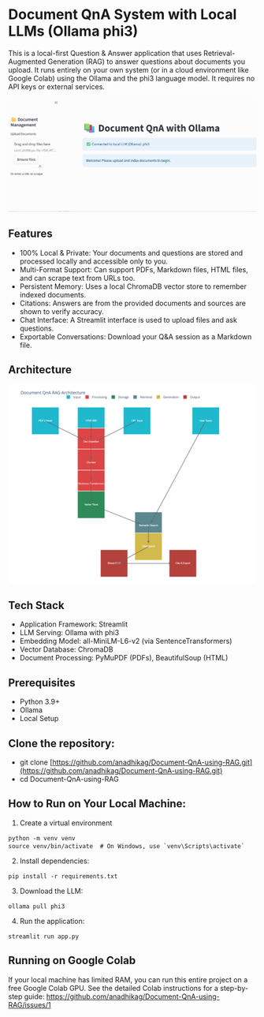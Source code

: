 # Document QnA System with Local LLMs (Ollama phi3)
This is a local-first Question & Answer application that uses Retrieval-Augmented Generation (RAG) to answer questions about documents you upload. It runs entirely on your own system (or in a cloud environment like Google Colab) using the Ollama and the phi3 language model. It requires no API keys or external services.

![demo](demo.gif)

## Features
- 100% Local & Private: Your documents and questions are stored and processed locally and accessible only to you.
- Multi-Format Support: Can support PDFs, Markdown files, HTML files, and can scrape text from URLs too.
- Persistent Memory: Uses a local ChromaDB vector store to remember indexed documents.
- Citations: Answers are from the provided documents and sources are shown to verify accuracy.
- Chat Interface: A Streamlit interface is used to upload files and ask questions.
- Exportable Conversations: Download your Q&A session as a Markdown file.

## Architecture
![architecture](rag_architecture.png)

## Tech Stack
- Application Framework: Streamlit
- LLM Serving: Ollama with phi3
- Embedding Model: all-MiniLM-L6-v2 (via SentenceTransformers)
- Vector Database: ChromaDB
- Document Processing: PyMuPDF (PDFs), BeautifulSoup (HTML)

## Prerequisites
- Python 3.9+
- Ollama
- Local Setup

## Clone the repository:
- git clone [https://github.com/anadhikag/Document-QnA-using-RAG.git](https://github.com/anadhikag/Document-QnA-using-RAG.git)
- cd Document-QnA-using-RAG

## How to Run on Your Local Machine:

1. Create a virtual environment
```
python -m venv venv
source venv/bin/activate  # On Windows, use `venv\Scripts\activate`
```

2. Install dependencies:
```
pip install -r requirements.txt
```

3. Download the LLM:
```
ollama pull phi3
```

4. Run the application:
```
streamlit run app.py
```

## Running on Google Colab
If your local machine has limited RAM, you can run this entire project on a free Google Colab GPU. See the detailed Colab instructions for a step-by-step guide: https://github.com/anadhikag/Document-QnA-using-RAG/issues/1
